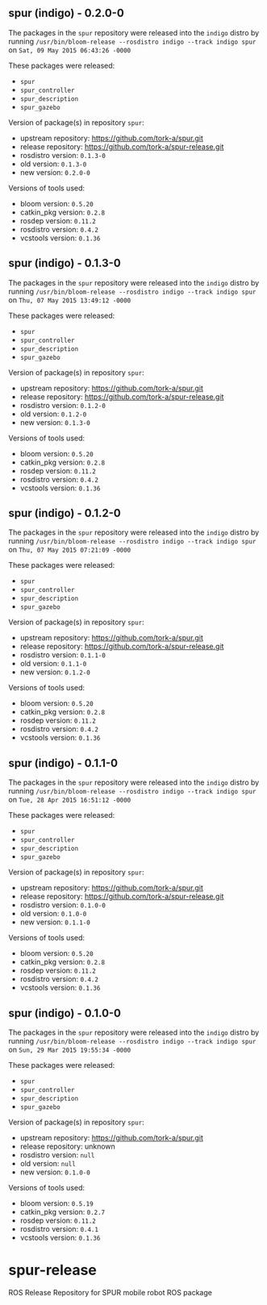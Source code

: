 ## spur (indigo) - 0.2.0-0

The packages in the `spur` repository were released into the `indigo` distro by running `/usr/bin/bloom-release --rosdistro indigo --track indigo spur` on `Sat, 09 May 2015 06:43:26 -0000`

These packages were released:
- `spur`
- `spur_controller`
- `spur_description`
- `spur_gazebo`

Version of package(s) in repository `spur`:
- upstream repository: https://github.com/tork-a/spur.git
- release repository: https://github.com/tork-a/spur-release.git
- rosdistro version: `0.1.3-0`
- old version: `0.1.3-0`
- new version: `0.2.0-0`

Versions of tools used:
- bloom version: `0.5.20`
- catkin_pkg version: `0.2.8`
- rosdep version: `0.11.2`
- rosdistro version: `0.4.2`
- vcstools version: `0.1.36`


## spur (indigo) - 0.1.3-0

The packages in the `spur` repository were released into the `indigo` distro by running `/usr/bin/bloom-release --rosdistro indigo --track indigo spur` on `Thu, 07 May 2015 13:49:12 -0000`

These packages were released:
- `spur`
- `spur_controller`
- `spur_description`
- `spur_gazebo`

Version of package(s) in repository `spur`:
- upstream repository: https://github.com/tork-a/spur.git
- release repository: https://github.com/tork-a/spur-release.git
- rosdistro version: `0.1.2-0`
- old version: `0.1.2-0`
- new version: `0.1.3-0`

Versions of tools used:
- bloom version: `0.5.20`
- catkin_pkg version: `0.2.8`
- rosdep version: `0.11.2`
- rosdistro version: `0.4.2`
- vcstools version: `0.1.36`


## spur (indigo) - 0.1.2-0

The packages in the `spur` repository were released into the `indigo` distro by running `/usr/bin/bloom-release --rosdistro indigo --track indigo spur` on `Thu, 07 May 2015 07:21:09 -0000`

These packages were released:
- `spur`
- `spur_controller`
- `spur_description`
- `spur_gazebo`

Version of package(s) in repository `spur`:
- upstream repository: https://github.com/tork-a/spur.git
- release repository: https://github.com/tork-a/spur-release.git
- rosdistro version: `0.1.1-0`
- old version: `0.1.1-0`
- new version: `0.1.2-0`

Versions of tools used:
- bloom version: `0.5.20`
- catkin_pkg version: `0.2.8`
- rosdep version: `0.11.2`
- rosdistro version: `0.4.2`
- vcstools version: `0.1.36`


## spur (indigo) - 0.1.1-0

The packages in the `spur` repository were released into the `indigo` distro by running `/usr/bin/bloom-release --rosdistro indigo --track indigo spur` on `Tue, 28 Apr 2015 16:51:12 -0000`

These packages were released:
- `spur`
- `spur_controller`
- `spur_description`
- `spur_gazebo`

Version of package(s) in repository `spur`:
- upstream repository: https://github.com/tork-a/spur.git
- release repository: https://github.com/tork-a/spur-release.git
- rosdistro version: `0.1.0-0`
- old version: `0.1.0-0`
- new version: `0.1.1-0`

Versions of tools used:
- bloom version: `0.5.20`
- catkin_pkg version: `0.2.8`
- rosdep version: `0.11.2`
- rosdistro version: `0.4.2`
- vcstools version: `0.1.36`


## spur (indigo) - 0.1.0-0

The packages in the `spur` repository were released into the `indigo` distro by running `/usr/bin/bloom-release --rosdistro indigo --track indigo spur` on `Sun, 29 Mar 2015 19:55:34 -0000`

These packages were released:
- `spur`
- `spur_controller`
- `spur_description`
- `spur_gazebo`

Version of package(s) in repository `spur`:
- upstream repository: https://github.com/tork-a/spur.git
- release repository: unknown
- rosdistro version: `null`
- old version: `null`
- new version: `0.1.0-0`

Versions of tools used:
- bloom version: `0.5.19`
- catkin_pkg version: `0.2.7`
- rosdep version: `0.11.2`
- rosdistro version: `0.4.1`
- vcstools version: `0.1.36`


# spur-release
ROS Release Repository for SPUR mobile robot ROS package
